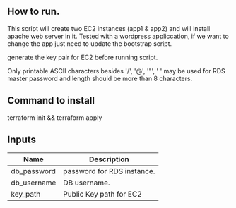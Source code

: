 ## How to run.

This script will create two EC2 instances (app1 & app2) and will install apache web server in it. Tested with a wordpress appliccation, 
if we want to change the app just need to update the bootstrap script.

generate the key pair for EC2 before running script.

Only printable ASCII characters besides '/', '@', '"', ' ' may be used for RDS master password and length should be more than 8 characters.

## Command to install

terraform init && terraform apply

## Inputs

| Name | Description |
|------|-------------|
| db_password | password for RDS instance. |
| db_username | DB username. | 
| key_path | Public Key path for EC2 | 


